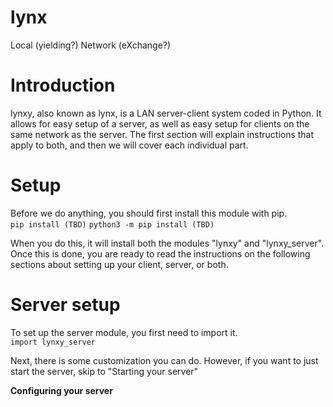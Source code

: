 # lynx
Local (yielding?) Network (eXchange?)

# Introduction
lynxy, also known as lynx, is a LAN server-client system coded in Python. It allows for easy setup of a server, as well as easy setup for clients on the same network as the server. 
The first section will explain instructions that apply to both, and then we will cover each individual part.

# Setup
Before we do anything, you should first install this module with pip. <br>
`pip install (TBD)`
`python3 -m pip install (TBD)`

When you do this, it will install both the modules "lynxy" and "lynxy_server". Once this is done, you are ready to read the instructions on the following sections about setting up your client, server, or both.

# Server setup
To set up the server module, you first need to import it. <br>
`import lynxy_server`

Next, there is some customization you can do. However, if you want to just start the server, skip to "Starting your server"

**Configuring your server**